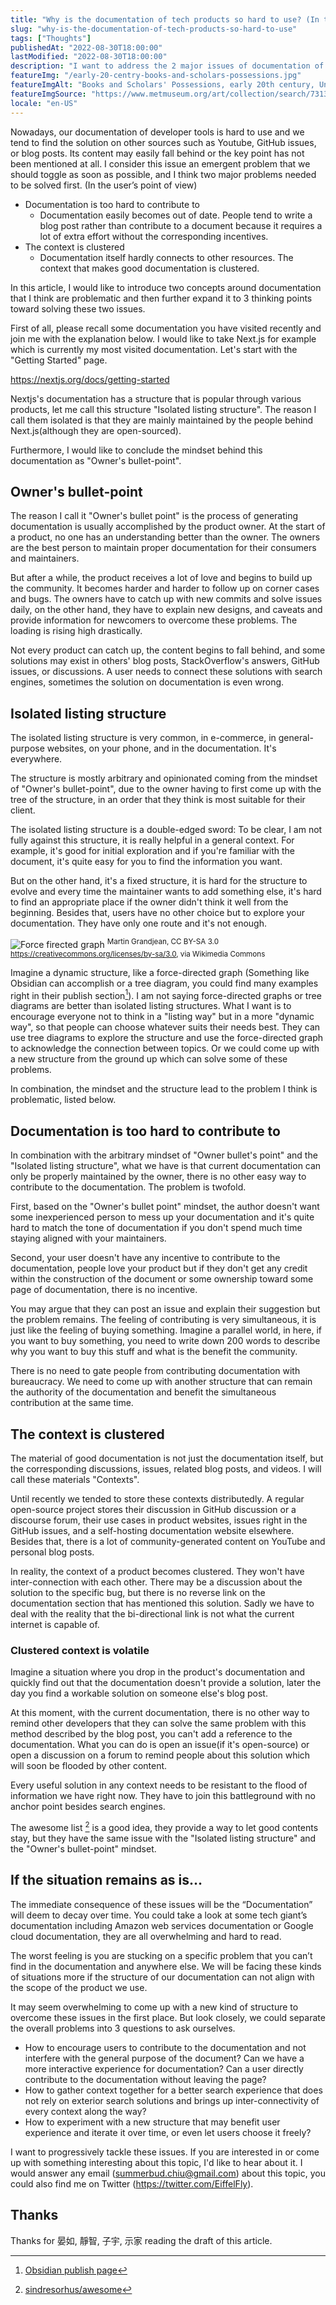 ```yaml
---
title: "Why is the documentation of tech products so hard to use? (In the user’s point of view)"
slug: "why-is-the-documentation-of-tech-products-so-hard-to-use"
tags: ["Thoughts"]
publishedAt: "2022-08-30T18:00:00"
lastModified: "2022-08-30T18:00:00"
description: "I want to address the 2 major issues of documentation of tech products right now and I think if we don't address these issues, the future of programming is at danger."
featureImg: "/early-20-centry-books-and-scholars-possessions.jpg"
featureImgAlt: "Books and Scholars' Possessions, early 20th century, Unidentified artist"
featureImgSource: "https://www.metmuseum.org/art/collection/search/73134"
locale: "en-US"
---
```


Nowadays, our documentation of developer tools is hard to use and we tend to find the solution on other sources such as Youtube, GitHub issues, or blog posts. Its content may easily fall behind or the key point has not been mentioned at all. I consider this issue an emergent problem that we should toggle as soon as possible, and I think two major problems needed to be solved first. (In the user’s point of view)

- Documentation is too hard to contribute to
  - Documentation easily becomes out of date. People tend to write a blog post rather than contribute to a document because it requires a lot of extra effort without the corresponding incentives.
- The context is clustered
  - Documentation itself hardly connects to other resources. The context that makes good documentation is clustered.

In this article, I would like to introduce two concepts around documentation that I think are problematic and then further expand it to 3 thinking points toward solving these two issues.

First of all, please recall some documentation you have visited recently and join me with the explanation below. I would like to take Next.js for example which is currently my most visited documentation. Let's start with the "Getting Started" page.

https://nextjs.org/docs/getting-started

Nextjs's documentation has a structure that is popular through various products, let me call this structure "Isolated listing structure". The reason I call them isolated is that they are mainly maintained by the people behind Next.js(although they are open-sourced).

Furthermore, I would like to conclude the mindset behind this documentation as "Owner's bullet-point".

## Owner's bullet-point
The reason I call it "Owner's bullet point" is the process of generating documentation is usually accomplished by the product owner. At the start of a product, no one has an understanding better than the owner. The owners are the best person to maintain proper documentation for their consumers and maintainers.

But after a while, the product receives a lot of love and begins to build up the community. It becomes harder and harder to follow up on corner cases and bugs. The owners have to catch up with new commits and solve issues daily, on the other hand, they have to explain new designs, and caveats and provide information for newcomers to overcome these problems. The loading is rising high drastically.

Not every product can catch up, the content begins to fall behind, and some solutions may exist in others' blog posts, StackOverflow's answers, GitHub issues, or discussions. A user needs to connect these solutions with search engines, sometimes the solution on documentation is even wrong. 

## Isolated listing structure
The isolated listing structure is very common, in e-commerce, in general-purpose websites, on your phone, and in the documentation. It's everywhere. 

The structure is mostly arbitrary and opinionated coming from the mindset of "Owner's bullet-point", due to the owner having to first come up with the tree of the structure, in an order that they think is most suitable for their client. 

The isolated listing structure is a double-edged sword: To be clear, I am not fully against this structure, it is really helpful in a general context. For example, it's good for initial exploration and if you're familiar with the document, it's quite easy for you to find the information you want.

But on the other hand, it's a fixed structure, it is hard for the structure to evolve and every time the maintainer wants to add something else, it's hard to find an appropriate place if the owner didn't think it well from the beginning. Besides that, users have no other choice but to explore your documentation. They have only one route and it's not enough.

<img
  src="/force-directed-graph.png"
  alt="Force firected graph"
/>
<sup>Martin Grandjean, CC BY-SA 3.0 <https://creativecommons.org/licenses/by-sa/3.0>, via Wikimedia Commons</sup>

Imagine a dynamic structure, like a force-directed graph (Something like Obsidian can accomplish or a tree diagram, you could find many examples right in their publish section[^1]). I am not saying force-directed graphs or tree diagrams are better than isolated listing structures. What I want is to encourage everyone not to think in a "listing way" but in a more "dynamic way", so that people can choose whatever suits their needs best. They can use tree diagrams to explore the structure and use the force-directed graph to acknowledge the connection between topics. Or we could come up with a new structure from the ground up which can solve some of these problems.

In combination, the mindset and the structure lead to the problem I think is problematic, listed below.

## Documentation is too hard to contribute to
In combination with the arbitrary mindset of "Owner bullet's point" and the "Isolated listing structure", what we have is that current documentation can only be properly maintained by the owner, there is no other easy way to contribute to the documentation. The problem is twofold.

First, based on the "Owner's bullet point" mindset, the author doesn't want some inexperienced person to mess up your documentation and it's quite hard to match the tone of documentation if you don't spend much time staying aligned with your maintainers. 

Second, your user doesn't have any incentive to contribute to the documentation, people love your product but if they don't get any credit within the construction of the document or some ownership toward some page of documentation, there is no incentive.

You may argue that they can post an issue and explain their suggestion but the problem remains. The feeling of contributing is very simultaneous, it is just like the feeling of buying something. Imagine a parallel world, in here, if you want to buy something, you need to write down 200 words to describe why you want to buy this stuff and what is the benefit the community. 

There is no need to gate people from contributing documentation with bureaucracy. We need to come up with another structure that can remain the authority of the documentation and benefit the simultaneous contribution at the same time.

## The context is clustered
The material of good documentation is not just the documentation itself, but the corresponding discussions, issues, related blog posts, and videos. I will call these materials "Contexts".

Until recently we tended to store these contexts distributedly. A regular open-source project stores their discussion in GitHub discussion or a discourse forum, their use cases in product websites, issues right in the GitHub issues, and a self-hosting documentation website elsewhere. Besides that, there is a lot of community-generated content on YouTube and personal blog posts.

In reality, the context of a product becomes clustered. They won't have inter-connection with each other. There may be a discussion about the solution to the specific bug, but there is no reverse link on the documentation section that has mentioned this solution. Sadly we have to deal with the reality that the bi-directional link is not what the current internet is capable of.

### Clustered context is volatile
Imagine a situation where you drop in the product's documentation and quickly find out that the documentation doesn't provide a solution, later the day you find a workable solution on someone else's blog post. 

At this moment, with the current documentation, there is no other way to remind other developers that they can solve the same problem with this method described by the blog post, you can't add a reference to the documentation. What you can do is open an issue(if it's open-source) or open a discussion on a forum to remind people about this solution which will soon be flooded by other content.

Every useful solution in any context needs to be resistant to the flood of information we have right now. They have to join this battleground with no anchor point besides search engines. 

The awesome list [^2] is a good idea, they provide a way to let good contents stay, but they have the same issue with the "Isolated listing structure" and the "Owner's bullet-point" mindset.

## If the situation remains as is…
The immediate consequence of these issues will be the “Documentation” will deem to decay over time. You could take a look at some tech giant’s documentation including Amazon web services documentation or Google cloud documentation, they are all overwhelming and hard to read. 

The worst feeling is you are stucking on a specific problem that you can’t find in the documentation and anywhere else. We will be facing these kinds of situations more if the structure of our documentation can not align with the scope of the product we use.

It may seem overwhelming to come up with a new kind of structure to overcome these issues in the first place. But look closely, we could separate the overall problems into 3 questions to ask ourselves.

- How to encourage users to contribute to the documentation and not interfere with the general purpose of the document? Can we have a more interactive experience for documentation? Can a user directly contribute to the documentation without leaving the page?
- How to gather context together for a better search experience that does not rely on exterior search solutions and brings up inter-connectivity of every context along the way?
- How to experiment with a new structure that may benefit user experience and iterate it over time, or even let users choose it freely?

I want to progressively tackle these issues. If you are interested in or come up with something interesting about this topic, I'd like to hear about it. I would answer any email (summerbud.chiu@gmail.com) about this topic, you could also find me on Twitter (https://twitter.com/EiffelFly).

## Thanks

Thanks for 晏如, 靜智, 子宇, 示家 reading the draft of this article.

[^1]: [Obsidian publish page](https://obsidian.md/publish)
[^2]: [sindresorhus/awesome](https://github.com/sindresorhus/awesome)